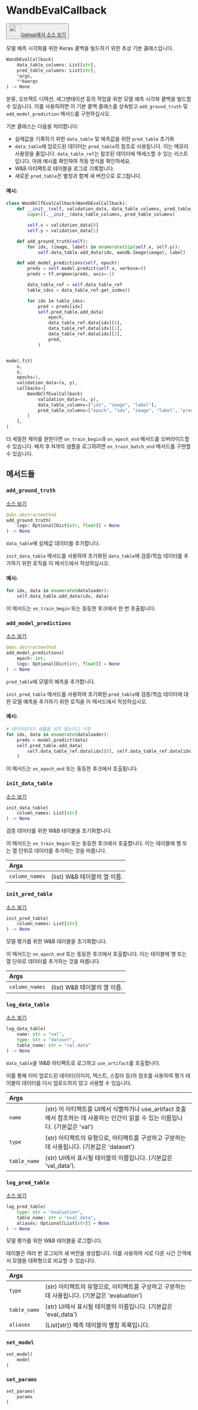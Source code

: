 
# WandbEvalCallback

<p><button style={{display: 'flex', alignItems: 'center', backgroundColor: 'white', border: '1px solid #ddd', padding: '10px', borderRadius: '6px', cursor: 'pointer', boxShadow: '0 2px 3px rgba(0,0,0,0.1)', transition: 'all 0.3s'}}><a href='https://www.github.com/wandb/wandb/tree/fa4423647026d710e3780287b4bac2ee9494e92b/wandb/integration/keras/callbacks/tables_builder.py#L10-L226' style={{fontSize: '1.2em', display: 'flex', alignItems: 'center'}}><img src='https://github.githubassets.com/images/modules/logos_page/GitHub-Mark.png' height='32px' width='32px' style={{marginRight: '10px'}}/>GitHub에서 소스 보기</a></button></p>

모델 예측 시각화를 위한 Keras 콜백을 빌드하기 위한 추상 기본 클래스입니다.

```python
WandbEvalCallback(
    data_table_columns: List[str],
    pred_table_columns: List[str],
    *args,
    **kwargs
) -> None
```

분류, 오브젝트 디텍션, 세그멘테이션 등의 작업을 위한 모델 예측 시각화 콜백을 빌드할 수 있습니다. 이를 사용하려면 이 기본 콜백 클래스를 상속받고 `add_ground_truth` 및 `add_model_prediction` 메서드를 구현하십시오.

기본 클래스는 다음을 처리합니다:

- 실제값을 기록하기 위한 `data_table` 및 예측값을 위한 `pred_table` 초기화
- `data_table`에 업로드된 데이터는 `pred_table`의 참조로 사용됩니다. 이는 메모리 사용량을 줄입니다. `data_table_ref`는 참조된 데이터에 엑세스할 수 있는 리스트입니다. 아래 예시를 확인하여 작동 방식을 확인하세요.
- W&B 아티팩트로 테이블을 로그로 기록합니다.
- 새로운 `pred_table`은 별칭과 함께 새 버전으로 로그됩니다.

#### 예시:

```python
class WandbClfEvalCallback(WandbEvalCallback):
    def __init__(self, validation_data, data_table_columns, pred_table_columns):
        super().__init__(data_table_columns, pred_table_columns)

        self.x = validation_data[0]
        self.y = validation_data[1]

    def add_ground_truth(self):
        for idx, (image, label) in enumerate(zip(self.x, self.y)):
            self.data_table.add_data(idx, wandb.Image(image), label)

    def add_model_predictions(self, epoch):
        preds = self.model.predict(self.x, verbose=0)
        preds = tf.argmax(preds, axis=-1)

        data_table_ref = self.data_table_ref
        table_idxs = data_table_ref.get_index()

        for idx in table_idxs:
            pred = preds[idx]
            self.pred_table.add_data(
                epoch,
                data_table_ref.data[idx][0],
                data_table_ref.data[idx][1],
                data_table_ref.data[idx][2],
                pred,
            )


model.fit(
    x,
    y,
    epochs=2,
    validation_data=(x, y),
    callbacks=[
        WandbClfEvalCallback(
            validation_data=(x, y),
            data_table_columns=["idx", "image", "label"],
            pred_table_columns=["epoch", "idx", "image", "label", "pred"],
        )
    ],
)
```

더 세밀한 제어를 원한다면 `on_train_begin`과 `on_epoch_end` 메서드를 오버라이드할 수 있습니다. 배치 후 N개의 샘플을 로그하려면 `on_train_batch_end` 메서드를 구현할 수 있습니다.

## 메서드들

### `add_ground_truth`

[소스 보기](https://www.github.com/wandb/wandb/tree/fa4423647026d710e3780287b4bac2ee9494e92b/wandb/integration/keras/callbacks/tables_builder.py#L117-L131)

```python
@abc.abstractmethod
add_ground_truth(
    logs: Optional[Dict[str, float]] = None
) -> None
```

`data_table`에 실제값 데이터를 추가합니다.

`init_data_table` 메서드를 사용하여 초기화된 `data_table`에 검증/학습 데이터를 추가하기 위한 로직을 이 메서드에서 작성하십시오.

#### 예시:

```python
for idx, data in enumerate(dataloader):
    self.data_table.add_data(idx, data)
```

이 메서드는 `on_train_begin` 또는 동등한 후크에서 한 번 호출됩니다.

### `add_model_predictions`

[소스 보기](https://www.github.com/wandb/wandb/tree/fa4423647026d710e3780287b4bac2ee9494e92b/wandb/integration/keras/callbacks/tables_builder.py#L133-L153)

```python
@abc.abstractmethod
add_model_predictions(
    epoch: int,
    logs: Optional[Dict[str, float]] = None
) -> None
```

`pred_table`에 모델의 예측을 추가합니다.

`init_pred_table` 메서드를 사용하여 초기화된 `pred_table`에 검증/학습 데이터에 대한 모델 예측을 추가하기 위한 로직을 이 메서드에서 작성하십시오.

#### 예시:

```python
# 데이터로더가 샘플을 섞지 않는다고 가정
for idx, data in enumerate(dataloader):
    preds = model.predict(data)
    self.pred_table.add_data(
        self.data_table_ref.data[idx][0], self.data_table_ref.data[idx][1], preds
    )
```

이 메서드는 `on_epoch_end` 또는 동등한 후크에서 호출됩니다.

### `init_data_table`

[소스 보기](https://www.github.com/wandb/wandb/tree/fa4423647026d710e3780287b4bac2ee9494e92b/wandb/integration/keras/callbacks/tables_builder.py#L155-L164)

```python
init_data_table(
    column_names: List[str]
) -> None
```

검증 데이터를 위한 W&B 테이블을 초기화합니다.

이 메서드는 `on_train_begin` 또는 동등한 후크에서 호출합니다. 이는 테이블에 행 또는 열 단위로 데이터를 추가하는 것을 따릅니다.

| Args |  |
| :--- | :--- |
|  `column_names` |  (list) W&B 테이블의 열 이름. |

### `init_pred_table`

[소스 보기](https://www.github.com/wandb/wandb/tree/fa4423647026d710e3780287b4bac2ee9494e92b/wandb/integration/keras/callbacks/tables_builder.py#L166-L175)

```python
init_pred_table(
    column_names: List[str]
) -> None
```

모델 평가를 위한 W&B 테이블을 초기화합니다.

이 메서드는 `on_epoch_end` 또는 동등한 후크에서 호출합니다. 이는 테이블에 행 또는 열 단위로 데이터를 추가하는 것을 따릅니다.

| Args |  |
| :--- | :--- |
|  `column_names` |  (list) W&B 테이블의 열 이름. |

### `log_data_table`

[소스 보기](https://www.github.com/wandb/wandb/tree/fa4423647026d710e3780287b4bac2ee9494e92b/wandb/integration/keras/callbacks/tables_builder.py#L177-L203)

```python
log_data_table(
    name: str = "val",
    type: str = "dataset",
    table_name: str = "val_data"
) -> None
```

`data_table`을 W&B 아티팩트로 로그하고 `use_artifact`를 호출합니다.

이를 통해 이미 업로드된 데이터(이미지, 텍스트, 스칼라 등)의 참조를 사용하여 평가 테이블이 데이터를 다시 업로드하지 않고 사용할 수 있습니다.

| Args |  |
| :--- | :--- |
|  `name` |  (str) 이 아티팩트를 UI에서 식별하거나 use_artifact 호출에서 참조하는 데 사용하는 인간이 읽을 수 있는 이름입니다. (기본값은 'val') |
|  `type` |  (str) 아티팩트의 유형으로, 아티팩트를 구성하고 구분하는 데 사용됩니다. (기본값은 'dataset') |
|  `table_name` |  (str) UI에서 표시될 테이블의 이름입니다. (기본값은 'val_data'). |

### `log_pred_table`

[소스 보기](https://www.github.com/wandb/wandb/tree/fa4423647026d710e3780287b4bac2ee9494e92b/wandb/integration/keras/callbacks/tables_builder.py#L205-L226)

```python
log_pred_table(
    type: str = "evaluation",
    table_name: str = "eval_data",
    aliases: Optional[List[str]] = None
) -> None
```

모델 평가를 위한 W&B 테이블을 로그합니다.

테이블은 여러 번 로그되어 새 버전을 생성합니다. 이를 사용하여 서로 다른 시간 간격에서 모델을 대화형으로 비교할 수 있습니다.

| Args |  |
| :--- | :--- |
|  `type` |  (str) 아티팩트의 유형으로, 아티팩트를 구성하고 구분하는 데 사용됩니다. (기본값은 'evaluation') |
|  `table_name` |  (str) UI에서 표시될 테이블의 이름입니다. (기본값은 'eval_data') |
|  `aliases` |  (List[str]) 예측 테이블의 별칭 목록입니다. |

### `set_model`

```python
set_model(
    model
)
```

### `set_params`

```python
set_params(
    params
)
```